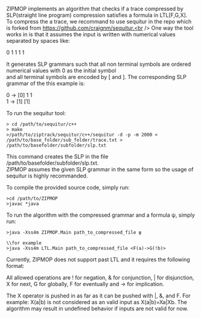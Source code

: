 ZIPMOP implements an algorithm that checks if a trace compressed by SLP(straight line program) compression satisfies a formula in LTL[F,G,X].<br />
To compress the a trace, we recommand to use sequitur in the repo which is forked from https://github.com/craignm/sequitur.<br />
One way the tool works in is that it assumes the input is written with numerical values separated by spaces like:

0 1 1 1 1

It generates SLP grammars such that all non terminal symbols are ordered numerical values with 0 as the initial symbol <br />
and all terminal symbols are encoded by [ and ]. The corresponding SLP grammar of the this example is:

0 -> [0] 1 1 <br />
1 -> [1] [1] <br />

To run the sequitur tool:
```
> cd /path/to/sequitur/c++
> make
>/path/to/ziptrack/sequitur/c++/sequitur -d -p -m 2000 < /path/to/base_folder/sub_folder/trace.txt > /path/to/basefolder/subfolder/slp.txt
```
This command creates the SLP in the file /path/to/basefolder/subfolder/slp.txt. <br />
ZIPMOP assumes the given SLP grammar in the same form so the usage of sequitur is highly recommanded. 

To compile the provided source code, simply run:
```
>cd /path/to/ZIPMOP
>javac *java
```
To run the algorithm with the compressed grammar and a formula ψ, simply run: 
```
>java -Xss4m ZIPMOP.Main path_to_compressed_file ψ

\\for example
>java -Xss4m LTL.Main path_to_compressed_file <F(a)->G(!b)> 
```
Currently, ZIPMOP does not support past LTL and it requires the following format:

All allowed operations are ! for negation, & for conjunction, | for disjunction, X for next, 
G for globally, F for eventually and -> for implication.

The X operator is pushed in as far as it can be pushed with |, &, and F. For example: X(a|b) is not considered as an valid input as X(a|b)=Xa|Xb. 
The algorithm may result in undefined behavior if inputs are not valid for now.

